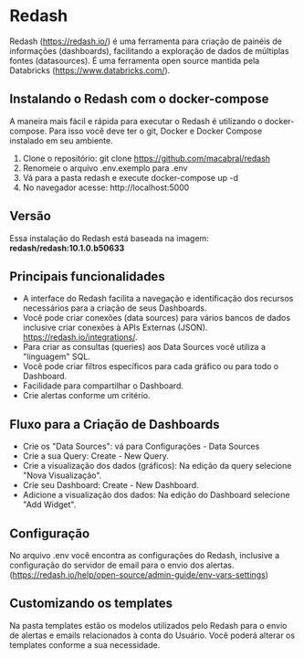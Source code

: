 # Redash

Redash (https://redash.io/) é uma ferramenta para criação de painéis de informações (dashboards), facilitando a exploração de dados de múltiplas fontes (datasources).
É uma ferramenta open source mantida pela Databricks (https://www.databricks.com/). 


## Instalando o Redash com o docker-compose

A maneira mais fácil e rápida para executar o Redash é utilizando o docker-compose. Para isso você deve ter o git, Docker e Docker Compose instalado em seu ambiente. 

 1. Clone o repositório: git clone https://github.com/macabral/redash
 2. Renomeie o arquivo .env.exemplo para .env
 3. Vá para a pasta redash e execute docker-compose up -d
 4. No navegador acesse: http://localhost:5000

## Versão
Essa instalação do Redash está baseada na imagem: **redash/redash:10.1.0.b50633**

## Principais funcionalidades

 - A interface do Redash facilita a navegação e identificação dos recursos necessários para a criação de seus Dashboards. 
 - Você pode criar conexões (data sources) para vários bancos de dados inclusive criar conexões à APIs Externas (JSON). https://redash.io/integrations/.
 - Para criar as consultas (queries) aos Data Sources você utiliza a "linguagem" SQL. 
 - Você pode criar filtros específicos para cada gráfico ou para todo o Dashboard.
 - Facilidade para compartilhar o Dashboard.
 - Crie alertas conforme um critério.

 ## Fluxo para a Criação de Dashboards
 
 - Crie os "Data Sources": vá para Configurações - Data Sources
 - Crie a sua Query: Create - New Query.
 - Crie a visualização dos dados (gráficos): Na edição da query selecione "Nova Visualização".
 - Crie seu Dashboard: Create - New Dashboard.
 - Adicione a visualização dos dados: Na edição do Dashboard selecione "Add Widget".

## Configuração

No arquivo .env você encontra as configurações do Redash, inclusive a configuração do servidor de email para o envio dos alertas. (https://redash.io/help/open-source/admin-guide/env-vars-settings)
 
## Customizando os templates

Na pasta templates estão os modelos utilizados pelo Redash para o envio de alertas e emails relacionados à conta do Usuário. Você poderá alterar os templates conforme a sua necessidade.


